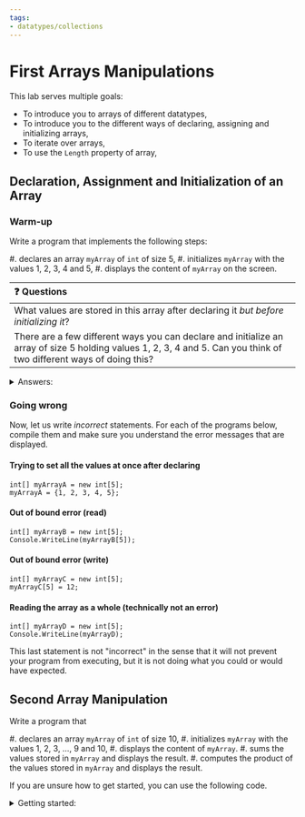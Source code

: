 ```yaml
---
tags:
- datatypes/collections
---
```


#  First Arrays Manipulations

This lab serves multiple goals:

- To introduce you to arrays of different datatypes,
- To introduce you to the different ways of declaring, assigning and initializing arrays,
- To iterate over arrays,
- To use the `Length` property of array,

## Declaration, Assignment and Initialization of an Array

### Warm-up

Write a program that implements the following steps:

#. declares an array `myArray` of `int` of size $5$,
#. initializes `myArray` with the values $1$, $2$, $3$, $4$ and $5$,
#. displays the content of `myArray` on the screen.


| ❓ Questions       |
|:---------------------------|
| What values are stored in this array after declaring it _but before initializing it_? | 
| There are a few different ways you can declare and initialize an array of size $5$ holding values $1$, $2$, $3$, $4$ and $5$. Can you think of two different ways of doing this? | 
    
<details><summary>Answers:</summary>
- All the values in the array are set to 0,
- Two possible ways are `int[] myArray = new int[] {1, 2, 3, 4, 5};` and `int[] myArray =  {1, 2, 3, 4, 5};`.
</details>

### Going wrong

Now, let us write *incorrect* statements.
For each of the programs below, compile them and make sure you understand the error messages that are displayed.

#### Trying to set all the values at once after declaring

```
int[] myArrayA = new int[5];
myArrayA = {1, 2, 3, 4, 5};
```
#### Out of bound error (read)

```
int[] myArrayB = new int[5];
Console.WriteLine(myArrayB[5]);
```

#### Out of bound error (write)

```
int[] myArrayC = new int[5];
myArrayC[5] = 12;
```

#### Reading the array as a whole (technically not an error)

```
int[] myArrayD = new int[5];
Console.WriteLine(myArrayD);
```

This last statement is not "incorrect" in the sense that it will not prevent your program from executing, but it is not doing what you could or would have expected.

## Second Array Manipulation

Write a program that

#. declares an array `myArray` of `int` of size $10$,
#. initializes `myArray` with the values $1$, $2$, $3$, …, $9$ and $10$,
#. displays the content of `myArray`.
#. sums the values stored in `myArray` and displays the result.
#. computes the product of the values stored in `myArray` and displays the result.


If you are unsure how to get started, you can use the following code.

<details><summary>Getting started:</summary>
```
int[] myArray = {1, 2, 3, 4, 5, 6, 7, 8, 9, 10};
int i = 0;
int sum = 0;
int product = 1;
while(i < myArray.Length){
    // Fill this!
    i++;
}
Console.WriteLine("The sum of the values in the array is " + sum + ".");

Console.WriteLine("The product of the values in the array is " + product + ".");
```
</details>

## Exploring Arrays

For this part, create a new array:

#. declare a `char` array of length $6$, name it `letters`
#. initialize the first 4 indices of `letters` with the following values: `'a', 'b', 'c', 'd'`
#. initialize *index 5* of `letters` with the value `'f'`

Now, write the following statements:

#. Write a statement to display the last `char` value in `letters` (should display `f`).
#. Write a statement to display the value stored at index 4. What is that value? Why?
#. Write a statement to display the characters in the _first half_ of the array (`'a', 'b', 'c'` but no others).

Execute your program to ensure you are seeing the expected output before proceeding.

Next, update the part of the program where `letters` is declared and change the length of `letters` to $8$. Do not modify any other parts of the program. Then execute the program again.

Answer the following questions:

#. What is the last `char` of the `letters` array now, after changing its length?
#. Does your program still output _the last_ `char` value in `letters` array?
#. When displaying the first half of the array, does your program still display _the first half_? (After changing the length, the first half contains the values `'a', 'b', 'c', 'd'`)
#. If you did not get the last value or the first half you expected, can you think of a way to perform these array operations in a way that can accommodate arrays of different lengths?
